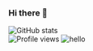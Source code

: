 ### Hi there 👋

![GitHub stats](https://github-readme-stats.vercel.app/api?username=vildan-valeev&show_icons=true&hide_title=true&count_private=true)  
![Profile views](https://gpvc.arturio.dev/vildan-valeev) ![hello](https://img.shields.io/badge/from%20Ufa-with%20Python-brightgreen)
